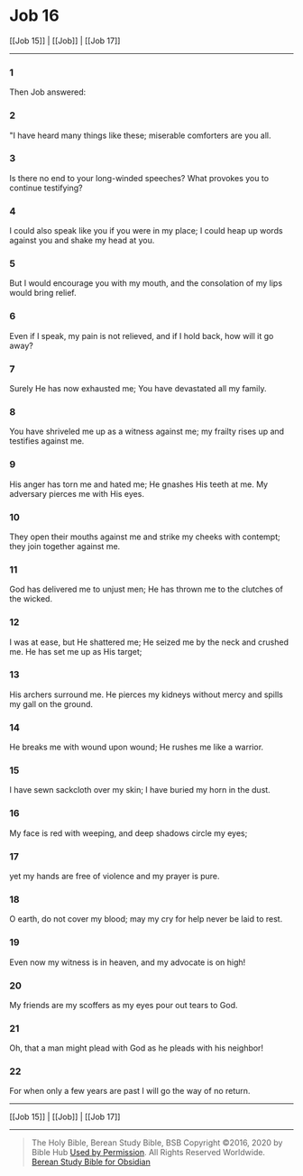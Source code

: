# Job 16

[[Job 15]] | [[Job]] | [[Job 17]]

---

### 1
Then Job answered:

### 2
"I have heard many things like these; miserable comforters are you all.

### 3
Is there no end to your long-winded speeches? What provokes you to continue testifying?

### 4
I could also speak like you if you were in my place; I could heap up words against you and shake my head at you.

### 5
But I would encourage you with my mouth, and the consolation of my lips would bring relief.

### 6
Even if I speak, my pain is not relieved, and if I hold back, how will it go away?

### 7
Surely He has now exhausted me; You have devastated all my family.

### 8
You have shriveled me up as a witness against me; my frailty rises up and testifies against me.

### 9
His anger has torn me and hated me; He gnashes His teeth at me. My adversary pierces me with His eyes.

### 10
They open their mouths against me and strike my cheeks with contempt; they join together against me.

### 11
God has delivered me to unjust men; He has thrown me to the clutches of the wicked.

### 12
I was at ease, but He shattered me; He seized me by the neck and crushed me. He has set me up as His target;

### 13
His archers surround me. He pierces my kidneys without mercy and spills my gall on the ground.

### 14
He breaks me with wound upon wound; He rushes me like a warrior.

### 15
I have sewn sackcloth over my skin; I have buried my horn in the dust.

### 16
My face is red with weeping, and deep shadows circle my eyes;

### 17
yet my hands are free of violence and my prayer is pure.

### 18
O earth, do not cover my blood; may my cry for help never be laid to rest.

### 19
Even now my witness is in heaven, and my advocate is on high!

### 20
My friends are my scoffers as my eyes pour out tears to God.

### 21
Oh, that a man might plead with God as he pleads with his neighbor!

### 22
For when only a few years are past I will go the way of no return.

---

[[Job 15]] | [[Job]] | [[Job 17]]

---

> The Holy Bible, Berean Study Bible, BSB
> Copyright &copy;2016, 2020 by Bible Hub
> [Used by Permission](https://berean.bible/terms.htm). All Rights Reserved Worldwide.
> [Berean Study Bible for Obsidian](https://github.com/gapmiss/berean-study-bible-for-obsidian)</small>

